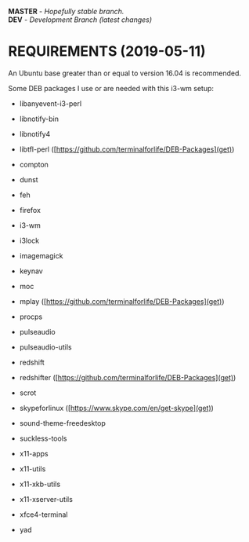 **MASTER** - _Hopefully stable branch._\
**DEV** - _Development Branch (latest changes)_

# REQUIREMENTS (2019-05-11)

An Ubuntu base greater than or equal to version 16.04 is recommended.

Some DEB packages I use or are needed with this i3-wm setup:

* libanyevent-i3-perl
* libnotify-bin
* libnotify4
* libtfl-perl ([https://github.com/terminalforlife/DEB-Packages](get))

* compton
* dunst
* feh
* firefox
* i3-wm
* i3lock
* imagemagick
* keynav
* moc
* mplay ([https://github.com/terminalforlife/DEB-Packages](get))
* procps
* pulseaudio
* pulseaudio-utils
* redshift
* redshifter ([https://github.com/terminalforlife/DEB-Packages](get))
* scrot
* skypeforlinux ([https://www.skype.com/en/get-skype](get))
* sound-theme-freedesktop
* suckless-tools
* x11-apps
* x11-utils
* x11-xkb-utils
* x11-xserver-utils
* xfce4-terminal 
* yad
